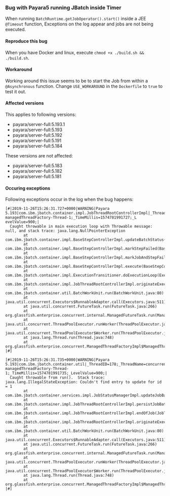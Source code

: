 ### Bug with Payara5 running JBatch inside Timer

When running `BatchRuntime.getJobOperator().start()` inside a JEE `@Timeout` function, Exceptions on the log appear and jobs are not being executed.

#### Reproduce this bug

When you have Docker and linux, execute `chmod +x ./build.sh && ./build.sh`.


#### Workaround

Working around this issue seems to be to start the Job from within a `@Asynchronous` function.
Change `USE_WORKAROUND` in the `Dockerfile` to `true` to test it out.


#### Affected versions

This applies to following versions:

 - payara/server-full:5.193.1
 - payara/server-full:5.193
 - payara/server-full:5.192
 - payara/server-full:5.191
 - payara/server-full:5.184
 

These versions are not affected:

 - payara/server-full:5.183
 - payara/server-full:5.182
 - payara/server-full:5.181


#### Occuring exceptions

Following exceptions occur in the log when the bug happens:


    [#|2019-11-26T15:26:31.727+0000|WARNING|Payara 5.193|com.ibm.jbatch.container.impl.JobThreadRootControllerImpl|_ThreadID=178;_ThreadName=concurrent/__defaultManagedExecutorService-managedThreadFactory-Thread-1;_TimeMillis=1574781991727;_L
    evelValue=900;|                                                                                                                                                                                                                               
      Caught throwable in main execution loop with Throwable message: null, and stack trace: java.lang.NullPointerException                                                                                                                       
            at com.ibm.jbatch.container.impl.BaseStepControllerImpl.updateBatchStatus(BaseStepControllerImpl.java:287)                                                                                                                            
            at com.ibm.jbatch.container.impl.BaseStepControllerImpl.markStepFailed(BaseStepControllerImpl.java:243)                                                                                                                               
            at com.ibm.jbatch.container.impl.BaseStepControllerImpl.markJobAndStepFailed(BaseStepControllerImpl.java:248)                                                                                                                         
            at com.ibm.jbatch.container.impl.BaseStepControllerImpl.execute(BaseStepControllerImpl.java:133)                                                                                                                                      
            at com.ibm.jbatch.container.impl.ExecutionTransitioner.doExecutionLoop(ExecutionTransitioner.java:112)                                                                                                                                
            at com.ibm.jbatch.container.impl.JobThreadRootControllerImpl.originateExecutionOnThread(JobThreadRootControllerImpl.java:110)                                                                                                         
            at com.ibm.jbatch.container.util.BatchWorkUnit.run(BatchWorkUnit.java:80)                                                                                                                                                             
            at java.util.concurrent.Executors$RunnableAdapter.call(Executors.java:511)                                                                                                                                                            
            at java.util.concurrent.FutureTask.run(FutureTask.java:266)                                                                                                                                                                           
            at org.glassfish.enterprise.concurrent.internal.ManagedFutureTask.run(ManagedFutureTask.java:143)                                                                                                                                     
            at java.util.concurrent.ThreadPoolExecutor.runWorker(ThreadPoolExecutor.java:1149)                                                                                                                                                    
            at java.util.concurrent.ThreadPoolExecutor$Worker.run(ThreadPoolExecutor.java:624)                                                                                                                                                    
            at java.lang.Thread.run(Thread.java:748)                                                                                                                                                                                              
            at org.glassfish.enterprise.concurrent.ManagedThreadFactoryImpl$ManagedThread.run(ManagedThreadFactoryImpl.java:250)                                                                                                                  
    |#]                                                                                                                                                                                                                                           
                                                                                                                                                                                                                                                  
    [#|2019-11-26T15:26:31.735+0000|WARNING|Payara 5.193|com.ibm.jbatch.container.util|_ThreadID=178;_ThreadName=concurrent/__defaultManagedExecutorService-managedThreadFactory-Thread-1;_TimeMillis=1574781991735;_LevelValue=900;|             
      Caught throwable from run().  Stack trace: java.lang.IllegalStateException: Couldn't find entry to update for id = 1                                                                                                                        
            at com.ibm.jbatch.container.services.impl.JobStatusManagerImpl.updateJobBatchStatus(JobStatusManagerImpl.java:82)                                                                                                                     
            at com.ibm.jbatch.container.impl.JobThreadRootControllerImpl.persistJobBatchAndExitStatus(JobThreadRootControllerImpl.java:214)                                                                                                       
            at com.ibm.jbatch.container.impl.JobThreadRootControllerImpl.endOfJob(JobThreadRootControllerImpl.java:200)                                                                                                                           
            at com.ibm.jbatch.container.impl.JobThreadRootControllerImpl.originateExecutionOnThread(JobThreadRootControllerImpl.java:128)                                                                                                         
            at com.ibm.jbatch.container.util.BatchWorkUnit.run(BatchWorkUnit.java:80)                                                                                                                                                             
            at java.util.concurrent.Executors$RunnableAdapter.call(Executors.java:511)                                                                                                                                                            
            at java.util.concurrent.FutureTask.run(FutureTask.java:266)                                                                                                                                                                           
            at org.glassfish.enterprise.concurrent.internal.ManagedFutureTask.run(ManagedFutureTask.java:143)                                                                                                                                     
            at java.util.concurrent.ThreadPoolExecutor.runWorker(ThreadPoolExecutor.java:1149)                                                                                                                                                    
            at java.util.concurrent.ThreadPoolExecutor$Worker.run(ThreadPoolExecutor.java:624)                                                                                                                                                    
            at java.lang.Thread.run(Thread.java:748)                                                                                                                                                                                              
            at org.glassfish.enterprise.concurrent.ManagedThreadFactoryImpl$ManagedThread.run(ManagedThreadFactoryImpl.java:250)                                                                                                                  
    |#]          
           
                                                                                                                                                                                                                                 